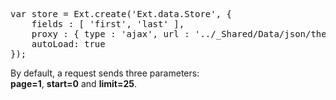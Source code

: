 <pre class="runnable 180">
var store = Ext.create('Ext.data.Store', {
    fields : [ 'first', 'last' ],
    proxy : { type : 'ajax', url : '../_Shared/Data/json/theBeatles.json'},
    autoLoad: true
});</pre>
<p>
By default, a request sends three parameters:<br/>
<b>page=1</b>, 
<b>start=0</b> and 
<b>limit=25</b>.
</p>
